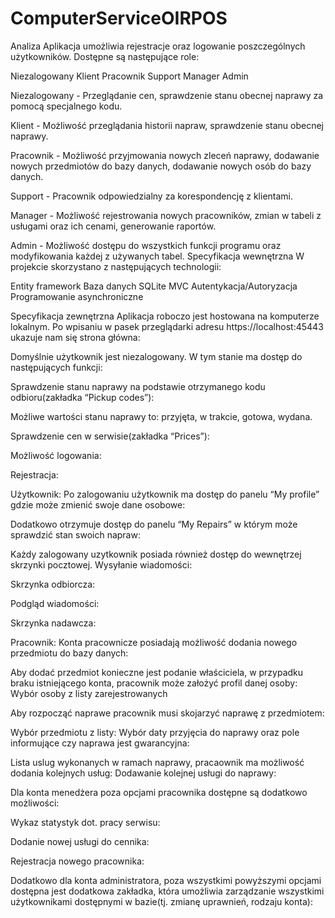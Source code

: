 # ComputerServiceOIRPOS

Analiza
Aplikacja umożliwia rejestracje oraz logowanie poszczególnych użytkowników. Dostępne są następujące role:

Niezalogowany
Klient
Pracownik
Support
Manager
Admin


Niezalogowany - Przeglądanie cen, sprawdzenie stanu obecnej naprawy za pomocą specjalnego kodu.

Klient - Możliwość przeglądania historii napraw, sprawdzenie stanu obecnej naprawy.

Pracownik - Możliwość przyjmowania nowych zleceń naprawy, dodawanie nowych przedmiotów do bazy danych, dodawanie nowych osób do bazy danych.

Support - Pracownik odpowiedzialny za korespondencję z klientami.

Manager - Możliwość rejestrowania nowych pracowników, zmian w tabeli z usługami oraz ich cenami, generowanie raportów.

Admin - Możliwość dostępu do wszystkich funkcji programu oraz modyfikowania każdej z używanych tabel.
Specyfikacja wewnętrzna
W projekcie skorzystano z następujących technologii:

Entity framework
Baza danych SQLite
MVC
Autentykacja/Autoryzacja
Programowanie asynchroniczne


Specyfikacja zewnętrzna
Aplikacja roboczo jest hostowana na komputerze lokalnym. Po wpisaniu w pasek przeglądarki adresu https://localhost:45443 ukazuje nam się strona główna:



Domyślnie użytkownik jest niezalogowany. W tym stanie ma dostęp do następujących funkcji:

Sprawdzenie stanu naprawy na podstawie otrzymanego kodu odbioru(zakładka “Pickup codes”):

Możliwe wartości stanu naprawy to: przyjęta, w trakcie, gotowa, wydana.

Sprawdzenie cen w serwisie(zakładka “Prices”):



Możliwość logowania:

Rejestracja:


Użytkownik:
Po zalogowaniu użytkownik ma dostęp do panelu “My profile” gdzie może zmienić swoje dane osobowe:


Dodatkowo otrzymuje dostęp do panelu “My Repairs” w którym może sprawdzić stan swoich napraw:

Każdy zalogowany uzytkownik posiada również dostęp do wewnętrzej skrzynki pocztowej.
Wysyłanie wiadomości:


Skrzynka odbiorcza:

Podgląd wiadomości:

Skrzynka nadawcza:



Pracownik:
Konta pracownicze posiadają możliwość dodania nowego przedmiotu do bazy danych:


Aby dodać przedmiot konieczne jest podanie właściciela, w przypadku braku istniejącego konta, pracownik może założyć profil danej osoby:
Wybór osoby z listy zarejestrowanych

Aby rozpocząć naprawe pracownik musi skojarzyć naprawę z przedmiotem:

Wybór przedmiotu z listy:
Wybór daty przyjęcia do naprawy oraz pole informujące czy naprawa jest gwarancyjna:

Lista uslug wykonanych w ramach naprawy, pracaownik ma możliwość dodania kolejnych usług:
Dodawanie kolejnej usługi do naprawy:


Dla konta menedżera poza opcjami pracownika dostępne są dodatkowo możliwości:

Wykaz statystyk dot. pracy serwisu:





Dodanie nowej usługi do cennika:



Rejestracja nowego pracownika:



Dodatkowo dla konta administratora, poza wszystkimi powyższymi opcjami dostępna jest dodatkowa zakładka, która umożliwia zarządzanie wszystkimi użytkownikami dostępnymi w bazie(tj. zmianę uprawnień, rodzaju konta):

